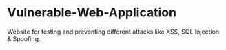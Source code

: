 # Vulnerable-Web-Application
Website for testing and preventing different attacks like XSS, SQL Injection &amp; Spoofing.
